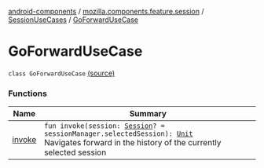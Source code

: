 [android-components](../../../index.md) / [mozilla.components.feature.session](../../index.md) / [SessionUseCases](../index.md) / [GoForwardUseCase](./index.md)

# GoForwardUseCase

`class GoForwardUseCase` [(source)](https://github.com/mozilla-mobile/android-components/blob/master/components/feature/session/src/main/java/mozilla/components/feature/session/SessionUseCases.kt#L125)

### Functions

| Name | Summary |
|---|---|
| [invoke](invoke.md) | `fun invoke(session: `[`Session`](../../../mozilla.components.browser.session/-session/index.md)`? = sessionManager.selectedSession): `[`Unit`](https://kotlinlang.org/api/latest/jvm/stdlib/kotlin/-unit/index.html)<br>Navigates forward in the history of the currently selected session |
